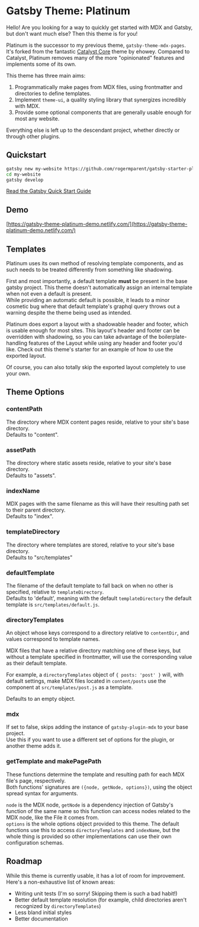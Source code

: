# Gatsby Theme: Platinum

Hello! Are you looking for a way to quickly get started with MDX and Gatsby, but don't want much else? Then this theme is for you!

Platinum is the successor to my previous theme, `gatsby-theme-mdx-pages`. It's forked from the fantastic [Catalyst Core](https://github.com/ehowey/gatsby-theme-catalyst-core) theme by ehowey. Compared to Catalyst, Platinum removes many of the more "opinionated" features and implements some of its own.

This theme has three main aims: 

1. Programmatically make pages from MDX files, using frontmatter and directories to define templates.
2. Implement `theme-ui`, a quality styling library that synergizes incredibly with MDX.
3. Provide some optional components that are generally usable enough for most any website.

Everything else is left up to the descendant project, whether directly or through other plugins.

## Quickstart

```sh
gatsby new my-website https://github.com/rogermparent/gatsby-starter-platinum-theme
cd my-website
gatsby develop
```

[Read the Gatsby Quick Start Guide](https://www.gatsbyjs.org/docs/quick-start)

## Demo

[https://gatsby-theme-platinum-demo.netlify.com/](https://gatsby-theme-platinum-demo.netlify.com/)

## Templates

Platinum uses its own method of resolving template components, and as such needs to be treated differently from something like shadowing.

First and most importantly, a default template **must** be present in the base gatsby project. This theme doesn't automatically assign an internal template when not even a default is present.  
While providing an automatic default is possible, it leads to a minor cosmetic bug where that default template's graphql query throws out a warning despite the theme being used as intended.

Platinum does export a layout with a shadowable header and footer, which is usable enough for most sites. This layout's header and footer can be overridden with shadowing, so you can take advantage of the boilerplate-handling features of the Layout while using any header and footer you'd like. Check out this theme's starter for an example of how to use the exported layout.

Of course, you can also totally skip the exported layout completely to use your own.

## Theme Options

### contentPath

The directory where MDX content pages reside, relative to your site's base directory.  
Defaults to "content".

### assetPath

The directory where static assets reside, relative to your site's base directory.  
Defaults to "assets".

### indexName

MDX pages with the same filename as this will have their resulting path set to their parent directory.  
Defaults to "index".

### templateDirectory

The directory where templates are stored, relative to your site's base directory.  
Defaults to "src/templates"

### defaultTemplate

The filename of the default template to fall back on when no other is specified, relative to `templateDirectory`.  
Defaults to 'default', meaning with the default `templateDirectory` the default template is `src/templates/default.js`.

### directoryTemplates

An object whose keys correspond to a directory relative to `contentDir`, and values correspond to template names.

MDX files that have a relative directory matching one of these keys, but without a template specified in frontmatter, will use the corresponding value as their default template.

For example, a `directoryTemplates` object of `{ posts: 'post' }` will, with default settings, make MDX files located in `content/posts` use the component at `src/templates/post.js` as a template.

Defaults to an empty object.

### mdx

If set to false, skips adding the instance of `gatsby-plugin-mdx` to your base project.  
Use this if you want to use a different set of options for the plugin, or another theme adds it.

### getTemplate and makePagePath

These functions determine the template and resulting path for each MDX file's page, respectively.  
Both functions' signatures are `({node, getNode, options})`, using the object spread syntax for arguments.

`node` is the MDX node, `getNode` is a dependency injection of Gatsby's function of the same name so this function can access nodes related to the MDX node, like the File it comes from.  
`options` is the whole options object provided to this theme. The default functions use this to access `directoryTemplates` and `indexName`, but the whole thing is provided so other implementations can use their own configuration schemas.

## Roadmap

While this theme is currently usable, it has a lot of room for improvement. Here's a non-exhaustive list of known areas:

- Writing unit tests (I'm so sorry! Skipping them is such a bad habit!)
- Better default template resolution (for example, child directories aren't recognized by `directoryTemplates`)
- Less bland initial styles
- Better documentation
